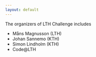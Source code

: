 ```yaml
---
layout: default
---
```

The organizers of LTH Challenge includes
- Måns Magnusson (LTH)
- Johan Sannemo  (KTH)
- Simon Lindholm (KTH)
- Code@LTH
